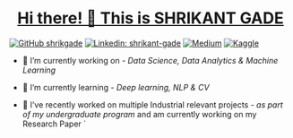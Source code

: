 <a href="https://github.com/shrikgade/">
  <h1 align="center"> Hi there! 👋 This is SHRIKANT GADE</h1>
</a>

[![GitHub shrikgade](https://img.shields.io/github/followers/shrikgade?label=follow&style=social)](https://github.com/shrikgade)
[![Linkedin: shrikant-gade](https://img.shields.io/badge/Shrikant%20Gade-blue?style=flat-square&logo=Linkedin&logoColor=white&link=https://www.linkedin.com/in/shrikant-gade/)](https://www.linkedin.com/in/shrikant-gade/)
[![Medium](https://img.shields.io/badge/medium-shrikantgade-blue?style=flat&logo=appveyor&link=https://medium.com/@theshrikantgade)](https://medium.com/@theshrikantgade)
[![Kaggle](https://img.shields.io/badge/kaggle-SHRIKANTGADE-blue?style=flat&logo=appveyor&link=https://www.kaggle.com/shrikantgade)](https://www.kaggle.com/shrikantgade)





- 🔭 I’m currently working on - *Data Science, Data Analytics & Machine Learning*

- 🌱 I’m currently learning - *Deep learning, NLP & CV*

- 👯 I’ve recently worked on multiple Industrial relevant projects - *as part of my undergraduate program* and am currently working on my Research Paper
`
